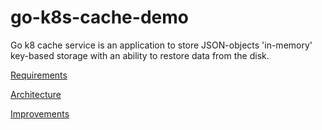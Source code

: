# go-k8s-cache-demo

Go k8 cache service is an application to store JSON-objects 'in-memory' key-based storage with an ability to restore data from the disk.

[Requirements](/docs/Requirements.md)

[Architecture](/docs/Architecture.md)

[Improvements](/docs/Improvements.md)
